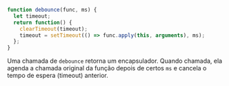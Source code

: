 ```js demo
function debounce(func, ms) {
  let timeout;
  return function() {
    clearTimeout(timeout);
    timeout = setTimeout(() => func.apply(this, arguments), ms);
  };
}

```

Uma chamada de `debounce` retorna um encapsulador. Quando chamada, ela agenda a chamada original da função depois de certos `ms` e cancela o tempo de espera (timeout) anterior.
